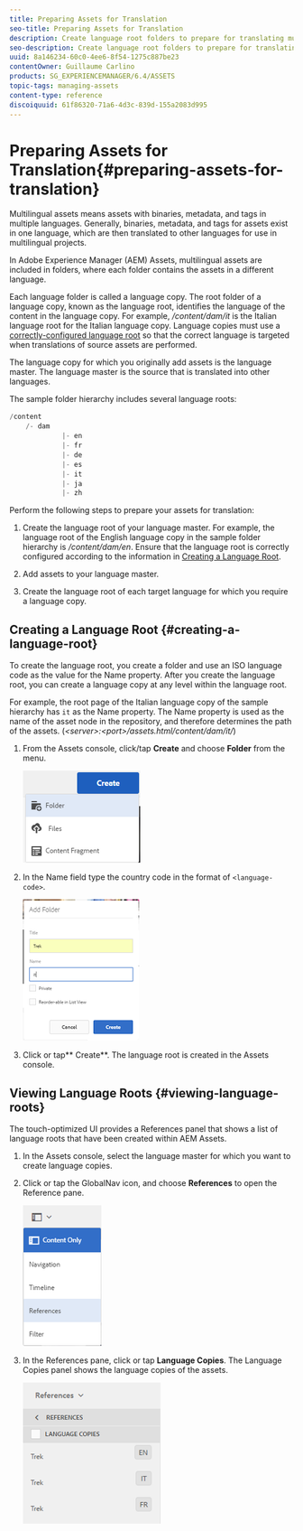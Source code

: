 ```yaml
---
title: Preparing Assets for Translation
seo-title: Preparing Assets for Translation
description: Create language root folders to prepare for translating multilingual assets.
seo-description: Create language root folders to prepare for translating multilingual assets.
uuid: 8a146234-60c0-4ee6-8f54-1275c887be23
contentOwner: Guillaume Carlino
products: SG_EXPERIENCEMANAGER/6.4/ASSETS
topic-tags: managing-assets
content-type: reference
discoiquuid: 61f86320-71a6-4d3c-839d-155a2083d995
---
```


# Preparing Assets for Translation{#preparing-assets-for-translation}

Multilingual assets means assets with binaries, metadata, and tags in multiple languages. Generally, binaries, metadata, and tags for assets exist in one language, which are then translated to other languages for use in multilingual projects.

In Adobe Experience Manager (AEM) Assets, multilingual assets are included in folders, where each folder contains the assets in a different language.

Each language folder is called a language copy. The root folder of a language copy, known as the language root, identifies the language of the content in the language copy. For example, */content/dam/it* is the Italian language root for the Italian language copy. Language copies must use a [correctly-configured language root](../../assets/using/preparing-assets-for-translation.md#creating-a-language-root) so that the correct language is targeted when translations of source assets are performed.

The language copy for which you originally add assets is the language master. The language master is the source that is translated into other languages.

The sample folder hierarchy includes several language roots:

```java
/content
    /- dam
             |- en
             |- fr
             |- de
             |- es
             |- it
             |- ja
             |- zh
```

Perform the following steps to prepare your assets for translation:

1. Create the language root of your language master. For example, the language root of the English language copy in the sample folder hierarchy is */content/dam/en*. Ensure that the language root is correctly configured according to the information in [Creating a Language Root](../../assets/using/preparing-assets-for-translation.md#creating-a-language-root).

1. Add assets to your language master. 
1. Create the language root of each target language for which you require a language copy.

## Creating a Language Root {#creating-a-language-root}

To create the language root, you create a folder and use an ISO language code as the value for the Name property. After you create the language root, you can create a language copy at any level within the language root.

For example, the root page of the Italian language copy of the sample hierarchy has `it` as the Name property. The Name property is used as the name of the asset node in the repository, and therefore determines the path of the assets. (*&lt;server&gt;:&lt;port&gt;/assets.html/content/dam/it/*)

1. From the Assets console, click/tap **Create** and choose **Folder** from the menu.

   ![](assets/chlimage_1-120.png)

1. In the Name field type the country code in the format of `<language-code>`.

   ![](assets/chlimage_1-121.png)

1. Click or tap** Create**. The language root is created in the Assets console.

## Viewing Language Roots {#viewing-language-roots}

The touch-optimized UI provides a References panel that shows a list of language roots that have been created within AEM Assets.

1. In the Assets console, select the language master for which you want to create language copies.
1. Click or tap the GlobalNav icon, and choose **References** to open the Reference pane.

   ![](assets/chlimage_1-122.png)

1. In the References pane, click or tap **Language Copies**. The Language Copies panel shows the language copies of the assets.

   ![](assets/chlimage_1-123.png)

